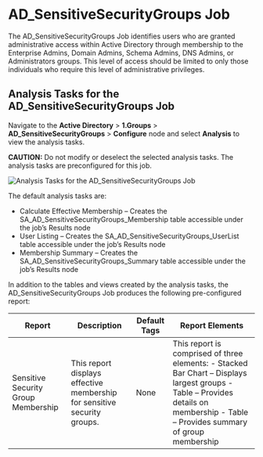 # AD_SensitiveSecurityGroups Job

The AD_SensitiveSecurityGroups Job identifies users who are granted administrative access within
Active Directory through membership to the Enterprise Admins, Domain Admins, Schema Admins, DNS
Admins, or Administrators groups. This level of access should be limited to only those individuals
who require this level of administrative privileges.

## Analysis Tasks for the AD_SensitiveSecurityGroups Job

Navigate to the **Active Directory** > **1.Groups** > **AD_SensitiveSecurityGroups** > **Configure**
node and select **Analysis** to view the analysis tasks.

**CAUTION:** Do not modify or deselect the selected analysis tasks. The analysis tasks are
preconfigured for this job.

![Analysis Tasks for the AD_SensitiveSecurityGroups Job](/img/product_docs/accessanalyzer/12.0/solutions/activedirectory/groups/sensitivesecuritygroupsanalysis.webp)

The default analysis tasks are:

- Calculate Effective Membership – Creates the SA_AD_SensitiveSecurityGroups_Membership table
  accessible under the job’s Results node
- User Listing – Creates the SA_AD_SensitiveSecurityGroups_UserList table accessible under the job’s
  Results node
- Membership Summary – Creates the SA_AD_SensitiveSecurityGroups_Summary table accessible under the
  job’s Results node

In addition to the tables and views created by the analysis tasks, the AD_SensitiveSecurityGroups
Job produces the following pre-configured report:

| Report                              | Description                                                              | Default Tags | Report Elements                                                                                                                                                                   |
| ----------------------------------- | ------------------------------------------------------------------------ | ------------ | --------------------------------------------------------------------------------------------------------------------------------------------------------------------------------- |
| Sensitive Security Group Membership | This report displays effective membership for sensitive security groups. | None         | This report is comprised of three elements: - Stacked Bar Chart – Displays largest groups - Table – Provides details on membership - Table – Provides summary of group membership |
